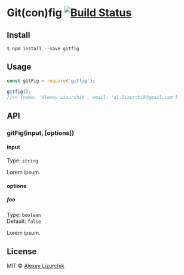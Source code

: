 # Git(con)fig [![Build Status](https://travis-ci.org/likerRr/gitfig.svg?branch=master)](https://travis-ci.org/likerRr/gitfig)

>


## Install

```
$ npm install --save gitfig
```


## Usage

```js
const gitFig = require('gitfig');

gitfig();
//=> {name: 'Alexey Lizurchik', email: 'al.lizurchik@gmail.com'}
```


## API

### gitFig(input, [options])

#### input

Type: `string`

Lorem ipsum.

#### options

##### foo

Type: `boolean`<br>
Default: `false`

Lorem ipsum.


## License

MIT © [Alexey Lizurchik](https://github.com/likerRr)
